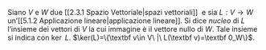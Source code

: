 Siano $V$ e $W$ due [[2.3.1 Spazio Vettoriale|spazi vettoriali]]  e sia $L:V\to W$ un’[[5.1.2 Applicazione lineare|applicazione lineare]]. Si dice *nucleo* di $L$ l’insieme dei vettori di $V$ la cui immagine è il vettore nullo di $W$. Tale insieme si indica con $\ker\ L$. $\ker(L)=\{\textbf v\in V\ |\ L(\textbf v)=\textbf 0_W\}$.